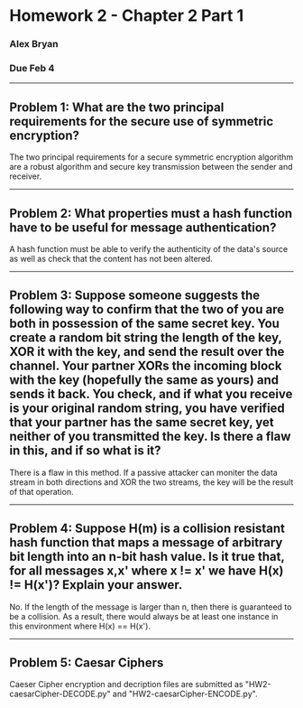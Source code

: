 # Homework 2 - Chapter 2 Part 1 #
### Alex Bryan
### Due Feb 4

---

## Problem 1: What are the two principal requirements for the secure use of symmetric encryption? ##
The two principal requirements for a secure symmetric encryption algorithm are a robust algorithm and secure key transmission between the sender and receiver.

---

## Problem 2: What properties must a hash function have to be useful for message authentication? ##
A hash function must be able to verify the authenticity of the data's source as well as check that the content has not been altered.

---

## Problem 3: Suppose someone suggests the following way to confirm that the two of you are both in possession of the same secret key. You create a random bit string the length of the key, XOR it with the key, and send the result over the channel. Your partner XORs the incoming block with the key (hopefully the same as yours) and sends it back. You check, and if what you receive is your original random string, you have verified that your partner has the same secret key, yet neither of you transmitted the key. Is there a flaw in this, and if so what is it? ##
There is a flaw in this method. If a passive attacker can moniter the data stream in both directions and XOR the two streams, the key will be the result of that operation.

---

## Problem 4: Suppose H(m) is a collision resistant hash function that maps a message of arbitrary bit length into an n-bit hash value. Is it true that, for all messages x,x' where x != x' we have H(x) != H(x')? Explain your answer. ##
No. If the length of the message is larger than n, then there is guaranteed to be a collision. As a result, there would always be at least one instance in this environment where H(x) == H(x').

---

## Problem 5: Caesar Ciphers ##
Caeser Cipher encryption and decription files are submitted as "HW2-caesarCipher-DECODE.py" and "HW2-caesarCipher-ENCODE.py".